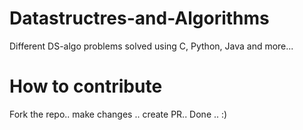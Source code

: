 # Datastructres-and-Algorithms  
Different DS-algo problems solved using C, Python, Java and more...  
# How to contribute
Fork the repo.. make changes .. create PR.. Done .. :)
